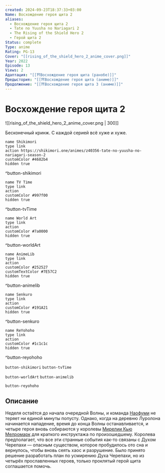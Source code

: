 ```yaml
---
created: 2024-09-23T18:37:33+03:00
Name: Восхождение героя щита 2
aliases:
  - Восхождение героя щита 2
  - Tate no Yuusha no Nariagari 2
  - The Rising of the Shield Hero 2
  - Герой щита 2
Status: complete
Type: anime
Rating: PG-13
Cover: "[[rising_of_the_shield_hero_2_anime_cover.png]]"
Year: 2022
Episode: 13
Views: 2
Адаптация: "[[⛩️Восхождение героя щита (ранобе)]]"
Предыстория: "[[⛩️Восхождение героя щита (аниме)]]"
Продолжение: "[[⛩️Восхождение героя щита 3 (аниме)]]"
---
```


# Восхождение героя щита 2

![[rising_of_the_shield_hero_2_anime_cover.png | 300]]

Бесконечный кринж. С каждой серией всё хуже и хуже.

```button
name Shikimori
type link
action https://shikimori.one/animes/z40356-tate-no-yuusha-no-nariagari-season-2
customColor #4682b4
hidden true
```
^button-shikimori

```button
name TV Time
type link
action 
customColor #997f00
hidden true
```
^button-tvTime

```button
name World Art
type link
action 
customColor #7a0000
hidden true
```
^button-worldArt

```button
name AnimeLib
type link
action 
customColor #252527
customTextColor #7E57C2
hidden true
```
^button-animelib

```button
name Senkuro
type link
action 
customColor #191A21
hidden true
```
^button-senkuro

```button
name ReYohoho
type link
action 
customColor #1c1c1c
hidden true
```
^button-reyohoho



`button-shikimori` `button-tvTime`

`button-worldArt` `button-animelib`

`button-reyohoho`

## Описание

Неделя остаётся до начала очередной Волны, и команда [Наофуми](https://shikimori.one/characters/112891-naofumi-iwatani) не теряет ни единой минуты попусту. Однако, когда на деревню Луролона начинается нападение, время до конца Волны останавливается, и четыре героя вновь собираются у королевы [Мирелии Кью Мелромарк](https://shikimori.one/characters/112927-mirelia-q-melromarc) для краткого инструктажа по произошедшему. Королева предполагает, что все эти странные события как-то связаны с Духом Черепахи — опасным существом, которое пробудилось ото сна и вернулось, чтобы вновь сеять хаос и разрушение. Было принято решение разработать план по усмирению Духа Черепахи, но из четырёх прославленных героев, только проклятый герой щита соглашается помочь.
